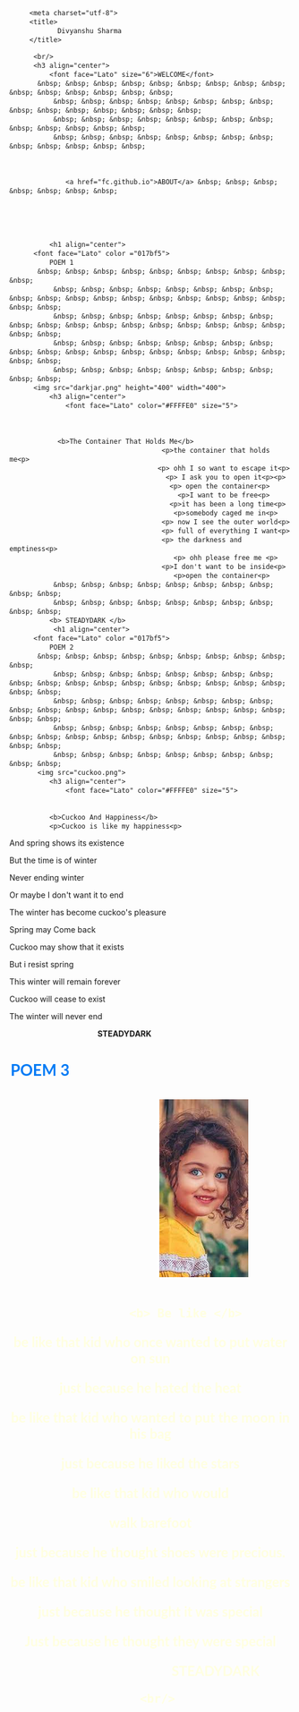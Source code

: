 
<html lang="en">
<head>

         <meta charset="utf-8">
         <title> 
                Divyanshu Sharma
         </title>
	
</head>

   

<body background="https://images.pexels.com/photos/844297/pexels-photo-844297.jpeg?cs=srgb&dl=pexels-eberhard-grossgasteiger-844297.jpg&fm=jpg">
  
          <br/>
          <h3 align="center">
              <font face="Lato" size="6">WELCOME</font>
		   &nbsp; &nbsp; &nbsp; &nbsp; &nbsp; &nbsp; &nbsp; &nbsp; &nbsp; &nbsp; &nbsp; &nbsp; &nbsp; &nbsp; &nbsp;
               &nbsp; &nbsp; &nbsp; &nbsp; &nbsp; &nbsp; &nbsp; &nbsp; &nbsp; &nbsp; &nbsp; &nbsp; &nbsp; &nbsp; &nbsp;
               &nbsp; &nbsp; &nbsp; &nbsp; &nbsp; &nbsp; &nbsp; &nbsp; &nbsp; &nbsp; &nbsp; &nbsp; &nbsp;
               &nbsp; &nbsp; &nbsp; &nbsp; &nbsp; &nbsp; &nbsp; &nbsp; &nbsp; &nbsp; &nbsp; &nbsp; &nbsp;


              
                  <a href="fc.github.io">ABOUT</a> &nbsp; &nbsp; &nbsp; &nbsp; &nbsp; &nbsp; &nbsp;
              

              
                 
             
              <h1 align="center">
          <font face="Lato" color ="017bf5">
              POEM 1
		   &nbsp; &nbsp; &nbsp; &nbsp; &nbsp; &nbsp; &nbsp; &nbsp; &nbsp; &nbsp;
			   &nbsp; &nbsp; &nbsp; &nbsp; &nbsp; &nbsp; &nbsp; &nbsp; &nbsp; &nbsp; &nbsp; &nbsp; &nbsp; &nbsp; &nbsp; &nbsp; &nbsp; &nbsp; &nbsp; &nbsp;
			   &nbsp; &nbsp; &nbsp; &nbsp; &nbsp; &nbsp; &nbsp; &nbsp; &nbsp; &nbsp; &nbsp; &nbsp; &nbsp; &nbsp; &nbsp; &nbsp; &nbsp; &nbsp; &nbsp; &nbsp;
			   &nbsp; &nbsp; &nbsp; &nbsp; &nbsp; &nbsp; &nbsp; &nbsp; &nbsp; &nbsp; &nbsp; &nbsp; &nbsp; &nbsp; &nbsp; &nbsp; &nbsp; &nbsp; &nbsp; &nbsp;
			   &nbsp; &nbsp; &nbsp; &nbsp; &nbsp; &nbsp; &nbsp; &nbsp; &nbsp; &nbsp;
		  <img src="darkjar.png" height="400" width="400">
              <h3 align="center">
                  <font face="Lato" color="#FFFFE0" size="5">
                     
                                       

			    <b>The Container That Holds Me</b>
                                          <p>the container that holds me<p>
                                         <p> ohh I so want to escape it<p>
                                           <p> I ask you to open it<p><p>
                                            <p> open the container<p>
                                              <p>I want to be free<p>
											<p>it has been a long time<p>
                                             <p>somebody caged me in<p>
                                          <p> now I see the outer world<p>
                                          <p> full of everything I want<p>
                                          <p> the darkness and emptiness<p>
                                             <p> ohh please free me <p>
                                          <p>I don't want to be inside<p>
                                             <p>open the container<p>
			   &nbsp; &nbsp; &nbsp; &nbsp; &nbsp; &nbsp; &nbsp; &nbsp; &nbsp; &nbsp;
			   &nbsp; &nbsp; &nbsp; &nbsp; &nbsp; &nbsp; &nbsp; &nbsp; &nbsp; &nbsp;
			  <b> STEADYDARK </b>
			   <h1 align="center">
          <font face="Lato" color ="017bf5">
              POEM 2
		   &nbsp; &nbsp; &nbsp; &nbsp; &nbsp; &nbsp; &nbsp; &nbsp; &nbsp; &nbsp;
			   &nbsp; &nbsp; &nbsp; &nbsp; &nbsp; &nbsp; &nbsp; &nbsp; &nbsp; &nbsp; &nbsp; &nbsp; &nbsp; &nbsp; &nbsp; &nbsp; &nbsp; &nbsp; &nbsp; &nbsp;
			   &nbsp; &nbsp; &nbsp; &nbsp; &nbsp; &nbsp; &nbsp; &nbsp; &nbsp; &nbsp; &nbsp; &nbsp; &nbsp; &nbsp; &nbsp; &nbsp; &nbsp; &nbsp; &nbsp; &nbsp;
			   &nbsp; &nbsp; &nbsp; &nbsp; &nbsp; &nbsp; &nbsp; &nbsp; &nbsp; &nbsp; &nbsp; &nbsp; &nbsp; &nbsp; &nbsp; &nbsp; &nbsp; &nbsp; &nbsp; &nbsp;
			   &nbsp; &nbsp; &nbsp; &nbsp; &nbsp; &nbsp; &nbsp; &nbsp; &nbsp; &nbsp;
		   <img src="cuckoo.png">
              <h3 align="center">
                  <font face="Lato" color="#FFFFE0" size="5">
			  
			  
			  <b>Cuckoo And Happiness</b>
			  <p>Cuckoo is like my happiness<p> 
<p>And spring shows its existence<p>
<p> But the time is of winter<p>
<p>Never ending winter<p>
<p> Or maybe I don't want it to end<p> 
<p>The winter has become cuckoo's pleasure<p>
<p>Spring may Come back<p>
<p>Cuckoo may show that it exists<p>
<p>But i resist spring<p>
<p>This winter will remain forever<p>
<p>Cuckoo will cease to exist<p>
<p>The winter will never end<p>
			   &nbsp; &nbsp; &nbsp; &nbsp; &nbsp; &nbsp; &nbsp; &nbsp; &nbsp; &nbsp;
			   &nbsp; &nbsp; &nbsp; &nbsp; &nbsp; &nbsp; &nbsp; &nbsp; &nbsp; &nbsp;
			  <b> STEADYDARK </b>
<h1 align="center">
          <font face="Lato" color ="017bf5">
              POEM 3
		   &nbsp; &nbsp; &nbsp; &nbsp; &nbsp; &nbsp; &nbsp; &nbsp; &nbsp; &nbsp;
			   &nbsp; &nbsp; &nbsp; &nbsp; &nbsp; &nbsp; &nbsp; &nbsp; &nbsp; &nbsp; &nbsp; &nbsp; &nbsp; &nbsp; &nbsp; &nbsp; &nbsp; &nbsp; &nbsp; &nbsp;
			   &nbsp; &nbsp; &nbsp; &nbsp; &nbsp; &nbsp; &nbsp; &nbsp; &nbsp; &nbsp; &nbsp; &nbsp; &nbsp; &nbsp; &nbsp; &nbsp; &nbsp; &nbsp; &nbsp; &nbsp;
			   &nbsp; &nbsp; &nbsp; &nbsp; &nbsp; &nbsp; &nbsp; &nbsp; &nbsp; &nbsp; &nbsp; &nbsp; &nbsp; &nbsp; &nbsp; &nbsp; &nbsp; &nbsp; &nbsp; &nbsp;
			   &nbsp; &nbsp; &nbsp; &nbsp; &nbsp; &nbsp; &nbsp; &nbsp; &nbsp; &nbsp;
		  <img src="kid.png">
              <h3 align="center">
                  <font face="Lato" color="#FFFFE0" size="5">
			  
			  <b> Be like </b>
			
<p>be like that kid who once wanted to put water on sun<p>
<p>just because he hated the heat<p>
<p>be like that kid who wanted to put the moon in his bag<p><p>
<p>just because he liked the stars<p>
<p>be like that kid who would<p>
<p>walk  barefoot<p>
<p>just because he thought shoes were precious.<p>
<p>be like that kid who smiled looking at strangers<p>
<p>just because he thought it was special<p>
<p>Just because he thought they were special<p>
			   &nbsp; &nbsp; &nbsp; &nbsp; &nbsp; &nbsp; &nbsp; &nbsp; &nbsp; &nbsp;
			   &nbsp; &nbsp; &nbsp; &nbsp; &nbsp; &nbsp; &nbsp; &nbsp; &nbsp; &nbsp;
			  <b> STEADYDARK </b>


                  
              
         
      <br/>

          
     
